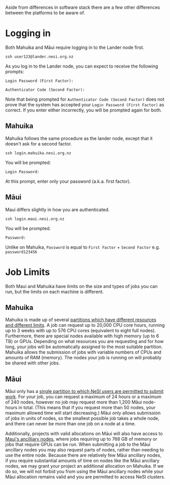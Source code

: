 Aside from differences in software stack there are a few other
differences between the platforms to be aware of.

Logging in
==========

Both Mahuika and Māui require logging in to the Lander node first.

    ssh user123@lander.nesi.org.nz

As you log in to the Lander node, you can expect to receive the
following prompts:

    Login Password (First Factor):

    Authenticator Code (Second Factor):

Note that being prompted for `Authenticator Code (Second Factor)` does
not prove that the system has accepted your
`Login Password (First Factor)` as correct. If you enter either
incorrectly, you will be prompted again for both.

Mahuika
-------

Mahuika follows the same procedure as the lander node, except that it
doesn\'t ask for a second factor.

    ssh login.mahuika.nesi.org.nz

You will be prompted:

    Login Password:

At this prompt, enter only your password (a.k.a. first factor).

Māui
----

Maui differs slightly in how you are authenticated.

    ssh login.maui.nesi.org.nz

You will be prompted.

    Password:

Unlike on Mahuika, `Password` is equal to `First Factor` +
`Second Factor` e.g. `password123456`

Job Limits
==========

Both Maui and Mahuika have limits on the size and types of jobs you can
run, but the limits on each machine is different.

Mahuika
-------

Mahuika is made up of several [partitions which have different resources
and different
limits](https://support.nesi.org.nz/hc/en-gb/articles/360000204076). A
job can request up to 20,000 CPU core hours, running up to 3 weeks with
up to 576 CPU cores (equivalent to eight full nodes). Furthermore, there
are special nodes available with high memory (up to 6 TB) or GPUs.
Depending on what resources you are requesting and for how long, your
jobs will be automatically assigned to the most suitable partition.
Mahuika allows the submission of jobs with variable numbers of CPUs and
amounts of RAM (memory). The nodes your job is running on will probably
be shared with other jobs.

Māui
----

Māui only has a [single partition to which NeSI users are permitted to
submit
work](https://support.nesi.org.nz/hc/en-gb/articles/360000204116). For
your job, you can request a maximum of 24 hours or a maximum of 240
nodes, however no job may request more than 1,200 Māui node-hours in
total. (This means that if you request more than 50 nodes, your maximum
allowed time will start decreasing.) Māui only allows submission of jobs
in units of nodes, so the smallest possible job takes a whole node, and
there can never be more than one job on a node at a time.

Additionally, projects with valid allocations on Māui will also have
access to [Maui\'s ancilliary
nodes,](https://support.nesi.org.nz/hc/en-gb/articles/360000203776)
where jobs requiring up to 768 GB of memory or jobs that require GPUs
can be run. When submitting a job to the Māui ancillary nodes you may
also request parts of nodes, rather than needing to use the entire node.
Because there are relatively few Māui ancillary nodes, if you require
substantial amounts of time on nodes like the Māui ancillary nodes, we
may grant your project an additional allocation on Mahuika. If we do so,
we will not forbid you from using the Māui ancillary nodes while your
Māui allocation remains valid and you are permitted to access NeSI
clusters.
